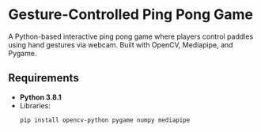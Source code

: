 # Gesture-Controlled Ping Pong Game

A Python-based interactive ping pong game where players control paddles using hand gestures via webcam. Built with OpenCV, Mediapipe, and Pygame.



## Requirements

- **Python 3.8.1**
- Libraries:
  ```bash
  pip install opencv-python pygame numpy mediapipe
